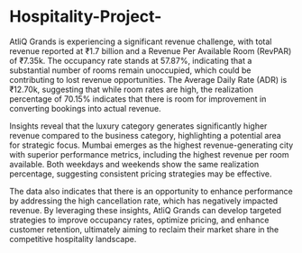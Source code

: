 # Hospitality-Project-
AtliQ Grands is experiencing a significant revenue challenge, with total revenue reported at ₹1.7 billion and a Revenue Per Available Room (RevPAR) of ₹7.35k. The occupancy rate stands at 57.87%, indicating that a substantial number of rooms remain unoccupied, which could be contributing to lost revenue opportunities. The Average Daily Rate (ADR) is ₹12.70k, suggesting that while room rates are high, the realization percentage of 70.15% indicates that there is room for improvement in converting bookings into actual revenue.

Insights reveal that the luxury category generates significantly higher revenue compared to the business category, highlighting a potential area for strategic focus. Mumbai emerges as the highest revenue-generating city with superior performance metrics, including the highest revenue per room available. Both weekdays and weekends show the same realization percentage, suggesting consistent pricing strategies may be effective.

The data also indicates that there is an opportunity to enhance performance by addressing the high cancellation rate, which has negatively impacted revenue. By leveraging these insights, AtliQ Grands can develop targeted strategies to improve occupancy rates, optimize pricing, and enhance customer retention, ultimately aiming to reclaim their market share in the competitive hospitality landscape.
